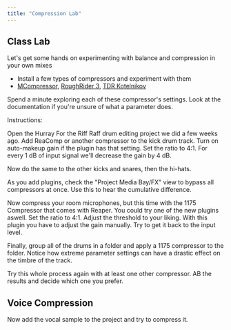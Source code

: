 ```yaml
---
title: "Compression Lab"
---
```


## Class Lab

Let's get some hands on experimenting with balance and compression in your own mixes

- Install a few types of compressors and experiment with them
- [MCompressor](https://www.meldaproduction.com/MCompressor), [RoughRider 3](https://www.audiodamage.com/pages/free-downloads), [TDR Kotelnikov](https://www.tokyodawn.net/tdr-kotelnikov/)

Spend a minute exploring each of these compressor's settings. Look at the documentation if you're unsure of what a parameter does. 

Instructions:

Open the Hurray For the Riff Raff drum editing project we did a few weeks ago. Add ReaComp or another compressor to the kick drum track. Turn on auto-makeup gain if the plugin has that setting. Set the ratio to 4:1. For every 1 dB of input signal we'll decrease the gain by 4 dB. 

Now do the same to the other kicks and snares, then the hi-hats.

As you add plugins, check the "Project Media Bay/FX" view to bypass all compressors at once. Use this to hear the cumulative difference.

Now compress your room microphones, but this time with the 1175 Compressor that comes with Reaper. You could try one of the new plugins aswell. Set the ratio to 4:1. Adjust the threshold to your liking. With this plugin you have to adjust the gain manually. Try to get it back to the input level.

Finally, group all of the drums in a folder and apply a 1175 compressor to the folder. Notice how extreme parameter settings can have a drastic effect on the timbre of the track.

Try this whole process again with at least one other compressor. AB the results and decide which one you prefer.

## Voice Compression

Now add the vocal sample to the project and try to compress it.

